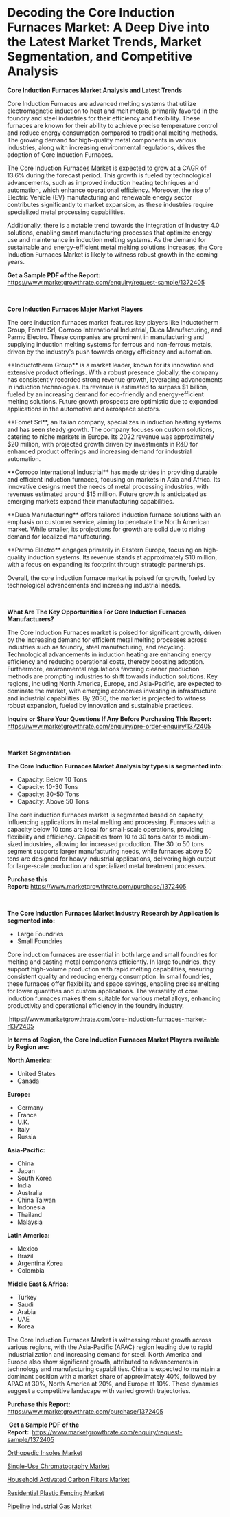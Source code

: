 <p><h1>Decoding the Core Induction Furnaces Market: A Deep Dive into the Latest Market Trends, Market Segmentation, and Competitive Analysis</h1></p><p><strong>Core Induction Furnaces Market Analysis and Latest Trends</strong></p>
<p><p>Core Induction Furnaces are advanced melting systems that utilize electromagnetic induction to heat and melt metals, primarily favored in the foundry and steel industries for their efficiency and flexibility. These furnaces are known for their ability to achieve precise temperature control and reduce energy consumption compared to traditional melting methods. The growing demand for high-quality metal components in various industries, along with increasing environmental regulations, drives the adoption of Core Induction Furnaces.</p><p>The Core Induction Furnaces Market is expected to grow at a CAGR of 13.6% during the forecast period. This growth is fueled by technological advancements, such as improved induction heating techniques and automation, which enhance operational efficiency. Moreover, the rise of Electric Vehicle (EV) manufacturing and renewable energy sector contributes significantly to market expansion, as these industries require specialized metal processing capabilities. </p><p>Additionally, there is a notable trend towards the integration of Industry 4.0 solutions, enabling smart manufacturing processes that optimize energy use and maintenance in induction melting systems. As the demand for sustainable and energy-efficient metal melting solutions increases, the Core Induction Furnaces Market is likely to witness robust growth in the coming years.</p></p>
<p><strong>Get a Sample PDF of the Report:&nbsp;</strong> <a href="https://www.marketgrowthrate.com/enquiry/request-sample/1372405">https://www.marketgrowthrate.com/enquiry/request-sample/1372405</a></p>
<p>&nbsp;</p>
<p><strong>Core Induction Furnaces Major Market Players</strong></p>
<p><p>The core induction furnaces market features key players like Inductotherm Group, Fomet Srl, Corroco International Industrial, Duca Manufacturing, and Parmo Electro. These companies are prominent in manufacturing and supplying induction melting systems for ferrous and non-ferrous metals, driven by the industry's push towards energy efficiency and automation.</p><p>**Inductotherm Group** is a market leader, known for its innovation and extensive product offerings. With a robust presence globally, the company has consistently recorded strong revenue growth, leveraging advancements in induction technologies. Its revenue is estimated to surpass $1 billion, fueled by an increasing demand for eco-friendly and energy-efficient melting solutions. Future growth prospects are optimistic due to expanded applications in the automotive and aerospace sectors.</p><p>**Fomet Srl**, an Italian company, specializes in induction heating systems and has seen steady growth. The company focuses on custom solutions, catering to niche markets in Europe. Its 2022 revenue was approximately $20 million, with projected growth driven by investments in R&D for enhanced product offerings and increasing demand for industrial automation.</p><p>**Corroco International Industrial** has made strides in providing durable and efficient induction furnaces, focusing on markets in Asia and Africa. Its innovative designs meet the needs of metal processing industries, with revenues estimated around $15 million. Future growth is anticipated as emerging markets expand their manufacturing capabilities.</p><p>**Duca Manufacturing** offers tailored induction furnace solutions with an emphasis on customer service, aiming to penetrate the North American market. While smaller, its projections for growth are solid due to rising demand for localized manufacturing.</p><p>**Parmo Electro** engages primarily in Eastern Europe, focusing on high-quality induction systems. Its revenue stands at approximately $10 million, with a focus on expanding its footprint through strategic partnerships.</p><p>Overall, the core induction furnace market is poised for growth, fueled by technological advancements and increasing industrial needs.</p></p>
<p>&nbsp;</p>
<p><strong>What Are The Key Opportunities For Core Induction Furnaces Manufacturers?</strong></p>
<p><p>The Core Induction Furnaces market is poised for significant growth, driven by the increasing demand for efficient metal melting processes across industries such as foundry, steel manufacturing, and recycling. Technological advancements in induction heating are enhancing energy efficiency and reducing operational costs, thereby boosting adoption. Furthermore, environmental regulations favoring cleaner production methods are prompting industries to shift towards induction solutions. Key regions, including North America, Europe, and Asia-Pacific, are expected to dominate the market, with emerging economies investing in infrastructure and industrial capabilities. By 2030, the market is projected to witness robust expansion, fueled by innovation and sustainable practices.</p></p>
<p><strong>Inquire or Share Your Questions If Any Before Purchasing This Report:</strong> <a href="https://www.marketgrowthrate.com/enquiry/pre-order-enquiry/1372405">https://www.marketgrowthrate.com/enquiry/pre-order-enquiry/1372405</a></p>
<p>&nbsp;</p>
<p><strong>Market Segmentation</strong></p>
<p><strong>The Core Induction Furnaces Market Analysis by types is segmented into:</strong></p>
<p><ul><li>Capacity: Below 10 Tons</li><li>Capacity: 10-30 Tons</li><li>Capacity: 30-50 Tons</li><li>Capacity: Above 50 Tons</li></ul></p>
<p><p>The core induction furnaces market is segmented based on capacity, influencing applications in metal melting and processing. Furnaces with a capacity below 10 tons are ideal for small-scale operations, providing flexibility and efficiency. Capacities from 10 to 30 tons cater to medium-sized industries, allowing for increased production. The 30 to 50 tons segment supports larger manufacturing needs, while furnaces above 50 tons are designed for heavy industrial applications, delivering high output for large-scale production and specialized metal treatment processes.</p></p>
<p><strong>Purchase this Report:&nbsp;</strong><a href="https://www.marketgrowthrate.com/purchase/1372405">https://www.marketgrowthrate.com/purchase/1372405</a></p>
<p>&nbsp;</p>
<p><strong>The Core Induction Furnaces Market Industry Research by Application is segmented into:</strong></p>
<p><ul><li>Large Foundries</li><li>Small Foundries</li></ul></p>
<p><p>Core induction furnaces are essential in both large and small foundries for melting and casting metal components efficiently. In large foundries, they support high-volume production with rapid melting capabilities, ensuring consistent quality and reducing energy consumption. In small foundries, these furnaces offer flexibility and space savings, enabling precise melting for lower quantities and custom applications. The versatility of core induction furnaces makes them suitable for various metal alloys, enhancing productivity and operational efficiency in the foundry industry.</p></p>
<p><a href="https://www.marketgrowthrate.com/core-induction-furnaces-market-r1372405">&nbsp;https://www.marketgrowthrate.com/core-induction-furnaces-market-r1372405</a></p>
<p><strong>In terms of Region, the Core Induction Furnaces Market Players available by Region are:</strong></p>
<p>
    <p> <strong> North America: </strong>
        <ul>
            <li>United States</li>
            <li>Canada</li>
        </ul>
        </p> 
    <p> <strong> Europe: </strong>
        <ul>
            <li>Germany</li>
            <li>France</li>
            <li>U.K.</li>
            <li>Italy</li>
            <li>Russia</li>
        </ul>
        </p> 
    <p> <strong> Asia-Pacific: </strong>
        <ul>
            <li>China</li>
            <li>Japan</li>
            <li>South Korea</li>
            <li>India</li>
            <li>Australia</li>
            <li>China Taiwan</li>
            <li>Indonesia</li>
            <li>Thailand</li>
            <li>Malaysia</li>
        </ul>
        </p> 
    <p> <strong> Latin America: </strong>
        <ul>
            <li>Mexico</li>
            <li>Brazil</li>
            <li>Argentina Korea</li>
            <li>Colombia</li>
        </ul>
        </p> 
    <p> <strong> Middle East & Africa: </strong>
        <ul>
            <li>Turkey</li>
            <li>Saudi</li>
            <li>Arabia</li>
            <li>UAE</li>
            <li>Korea</li>
        </ul>
    </p>
    </p>
<p><p>The Core Induction Furnaces Market is witnessing robust growth across various regions, with the Asia-Pacific (APAC) region leading due to rapid industrialization and increasing demand for steel. North America and Europe also show significant growth, attributed to advancements in technology and manufacturing capabilities. China is expected to maintain a dominant position with a market share of approximately 40%, followed by APAC at 30%, North America at 20%, and Europe at 10%. These dynamics suggest a competitive landscape with varied growth trajectories.</p></p>
<p><strong>Purchase this Report: </strong><a href="https://www.marketgrowthrate.com/purchase/1372405">https://www.marketgrowthrate.com/purchase/1372405</a></p>
<p>&nbsp;<strong>Get a Sample PDF of the Report:&nbsp;&nbsp;</strong><a href="https://www.marketgrowthrate.com/enquiry/request-sample/1372405">https://www.marketgrowthrate.com/enquiry/request-sample/1372405</a></p>
<p><strong></strong></p>
<p><p><a href="https://www.linkedin.com/pulse/what-driving-global-orthopedic-insoles-market-dive-trends-applications-xhyjc">Orthopedic Insoles Market</a></p><p><a href="https://medium.com/@urinerybladda3666/what-is-driving-the-global-single-use-chromatography-market-0f37c7f95fec?postPublishedType=repub">Single-Use Chromatography Market</a></p><p><a href="https://issuu.com/reportprime-2/docs/household-activated-carbon-filters-_265861806212ee">Household Activated Carbon Filters Market</a></p><p><a href="https://medium.com/@urinerybladda3666/residential-plastic-fencing-market-trends-and-regional-insights-forecasted-for-period-from-2024-to-2ccd2866b776?postPublishedType=repub">Residential Plastic Fencing Market</a></p><p><a href="https://issuu.com/reportprime-2/docs/pipeline-industrial-gas-market-size_051bfd1d1da83a">Pipeline Industrial Gas Market</a></p></p>